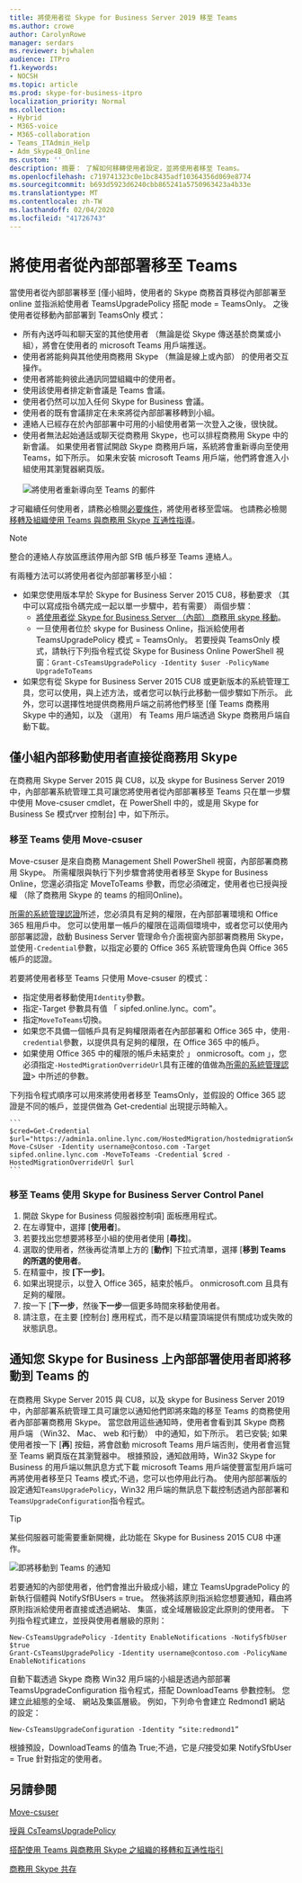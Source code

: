 ```yaml
---
title: 將使用者從 Skype for Business Server 2019 移至 Teams
ms.author: crowe
author: CarolynRowe
manager: serdars
ms.reviewer: bjwhalen
audience: ITPro
f1.keywords:
- NOCSH
ms.topic: article
ms.prod: skype-for-business-itpro
localization_priority: Normal
ms.collection:
- Hybrid
- M365-voice
- M365-collaboration
- Teams_ITAdmin_Help
- Adm_Skype4B_Online
ms.custom: ''
description: 摘要： 了解如何移轉使用者設定，並將使用者移至 Teams。
ms.openlocfilehash: c719741323c0e1bc8435adf10364356d069e8774
ms.sourcegitcommit: b693d5923d6240cbb865241a5750963423a4b33e
ms.translationtype: MT
ms.contentlocale: zh-TW
ms.lasthandoff: 02/04/2020
ms.locfileid: "41726743"
---
```

# <a name="move-users-from-on-premises-to-teams"></a>將使用者從內部部署移至 Teams

當使用者從內部部署移至 [僅小組時，使用者的 Skype 商務首頁移從內部部署至 online 並指派給使用者 TeamsUpgradePolicy 搭配 mode = TeamsOnly。  之後使用者從移動內部部署到 TeamsOnly 模式：

- 所有內送呼叫和聊天室的其他使用者 （無論是從 Skype 傳送基於商業或小組），將會在使用者的 microsoft Teams 用戶端推送。
- 使用者將能夠與其他使用商務用 Skype （無論是線上或內部） 的使用者交互操作。
- 使用者將能夠彼此通訊同盟組織中的使用者。
- 使用該使用者排定新會議是 Teams 會議。
- 使用者仍然可以加入任何 Skype for Business 會議。
- 使用者的既有會議排定在未來將從內部部署移轉到小組。
- 連絡人已經存在於內部部署中可用的小組使用者第一次登入之後，很快就。
- 使用者無法起始通話或聊天從商務用 Skype，也可以排程商務用 Skype 中的新會議。 如果使用者嘗試開啟 Skype 商務用戶端，系統將會重新導向至使用 Teams，如下所示。 如果未安裝 microsoft Teams 用戶端，他們將會進入小組使用其瀏覽器網頁版。<br><br>
    ![將使用者重新導向至 Teams 的郵件](../media/go-to-teams-page.png)

才可繼續任何使用者，請務必檢閱[必要條件](move-users-between-on-premises-and-cloud.md#prerequisites)，將使用者移至雲端。 也請務必檢閱[移轉及組織使用 Teams 與商務用 Skype 互通性指導](/microsoftteams/migration-interop-guidance-for-teams-with-skype)。


> [!NOTE]
> 整合的連絡人存放區應該停用內部 SfB 帳戶移至 Teams 連絡人。


有兩種方法可以將使用者從內部部署移至小組：

- 如果您使用版本早於 Skype for Business Server 2015 CU8，移動要求 （其中可以寫成指令碼完成一起以單一步驟中，若有需要） 兩個步驟：
  - [將使用者從 Skype for Business Server （內部） 商務用 skype 移動](move-users-from-on-premises-to-skype-for-business-online.md)。
  - 一旦使用者位於 skype for Business Online，指派給使用者 TeamsUpgradePolicy 模式 = TeamsOnly。 若要授與 TeamsOnly 模式，請執行下列指令程式從 Skype for Business Online PowerShell 視窗：`Grant-CsTeamsUpgradePolicy -Identity $user -PolicyName UpgradeToTeams`
- 如果您有從 Skype for Business Server 2015 CU8 或更新版本的系統管理工具，您可以使用，與上述方法，或者您可以執行此移動一個步驟如下所示。 此外，您可以選擇性地提供商務用戶端之前將他們移至 [僅 Teams 商務用 Skype 中的通知，以及 （選用） 有 Teams 用戶端透過 Skype 商務用戶端自動下載。

## <a name="move-a-user-directly-from-skype-for-business-on-premises-to-teams-only"></a>僅小組內部移動使用者直接從商務用 Skype

在商務用 Skype Server 2015 與 CU8，以及 skype for Business Server 2019 中，內部部署系統管理工具可讓您將使用者從內部部署移至 Teams 只在單一步驟中使用 Move-csuser cmdlet，在 PowerShell 中的，或是用 Skype for Business Se 模式rver 控制台] 中，如下所示。

### <a name="move-to-teams-using-move-csuser"></a>移至 Teams 使用 Move-csuser

Move-csuser 是來自商務 Management Shell PowerShell 視窗，內部部署商務用 Skype。 所需權限與執行下列步驟會將使用者移至 Skype for Business Online，您還必須指定 MoveToTeams 參數，而您必須確定，使用者也已授與授權 （除了商務用 Skype 的 teams 的相同Online)。

[所需的系統管理認證](move-users-between-on-premises-and-cloud.md#required-administrative-credentials)所述，您必須具有足夠的權限，在內部部署環境和 Office 365 租用戶中。 您可以使用單一帳戶的權限在這兩個環境中，或者您可以使用內部部署認證，啟動 Business Server 管理命令介面視窗內部部署商務用 Skype，並使用`-Credential`參數，以指定必要的 Office 365 系統管理角色與 Office 365 帳戶的認證。

若要將使用者移至 Teams 只使用 Move-csuser 的模式：

- 指定使用者移動使用`Identity`參數。
- 指定-Target 參數具有值 「 sipfed.online.lync。<span>com"。
- 指定`MoveToTeams`切換。
- 如果您不具備一個帳戶具有足夠權限兩者在內部部署和 Office 365 中，使用`-credential`參數，以提供具有足夠的權限，在 Office 365 中的帳戶。
- 如果使用 Office 365 中的權限的帳戶未結束於 」 onmicrosoft。<span>com 」，您必須指定`-HostedMigrationOverrideUrl`具有正確的值做為[所需的系統管理認證](move-users-between-on-premises-and-cloud.md#required-administrative-credentials)> 中所述的參數。

下列指令程式順序可以用來將使用者移至 TeamsOnly，並假設的 Office 365 認證是不同的帳戶，並提供做為 Get-credential 出現提示時輸入。

    ```
    $cred=Get-Credential
    $url="https://admin1a.online.lync.com/HostedMigration/hostedmigrationService.svc"
    Move-CsUser -Identity username@contoso.com -Target sipfed.online.lync.com -MoveToTeams -Credential $cred -HostedMigrationOverrideUrl $url
    ```

### <a name="move-to-teams-using-skype-for-business-server-control-panel"></a>移至 Teams 使用 Skype for Business Server Control Panel

1. 開啟 Skype for Business 伺服器控制項] 面板應用程式。
2. 在左導覽中，選擇 [**使用者**]。
3. 若要找出您想要將移至小組的使用者使用 [**尋找**]。
4. 選取的使用者，然後再從清單上方的 [**動作**] 下拉式清單，選擇 [**移到 Teams 的所選的使用者**。
5. 在精靈中，按 **[下一步]**。
6. 如果出現提示，以登入 Office 365，結束於帳戶。 onmicrosoft.com 且具有足夠的權限。
7. 按一下 [**下一步**，然後**下一步**一個更多時間來移動使用者。
8. 請注意，在主要 [控制台] 應用程式，而不是以精靈頂端提供有關成功或失敗的狀態訊息。

## <a name="notify-your-skype-for-business-on-premises-users-of-the-upcoming-move-to-teams"></a>通知您 Skype for Business 上內部部署使用者即將移動到 Teams 的

在商務用 Skype Server 2015 與 CU8，以及 skype for Business Server 2019 中，內部部署系統管理工具可讓您以通知他們即將來臨的移至 Teams 的商務使用者內部部署商務用 Skype。 當您啟用這些通知時，使用者會看到其 Skype 商務用戶端 （Win32、 Mac、 web 和行動） 中的通知，如下所示。 若已安裝; 如果使用者按一下 [**再**] 按鈕，將會啟動 microsoft Teams 用戶端否則，使用者會巡覽至 Teams 網頁版在其瀏覽器中。 根據預設，通知啟用時，Win32 Skype for Business 的用戶端以無訊息方式下載 microsoft Teams 用戶端使豐富型用戶端可再將使用者移至只 Teams 模式;不過，您可以也停用此行為。  使用內部部署版的設定通知`TeamsUpgradePolicy`，Win32 用戶端的無訊息下載控制透過內部部署和`TeamsUpgradeConfiguration`指令程式。

> [!TIP]
> 某些伺服器可能需要重新開機，此功能在 Skype for Business 2015 CU8 中運作。

![即將移動到 Teams 的通知](../media/teams-upgrade-notification.png)

若要通知的內部使用者，他們會推出升級成小組，建立 TeamsUpgradePolicy 的新執行個體與 NotifySfBUsers = true。 然後將該原則指派給您想要通知，藉由將原則指派給使用者直接或透過網站、 集區，或全域層級設定此原則的使用者。 下列指令程式建立，並授與使用者層級的原則：

```
New-CsTeamsUpgradePolicy -Identity EnableNotifications -NotifySfbUser $true
Grant-CsTeamsUpgradePolicy -Identity username@contoso.com -PolicyName EnableNotifications
```

自動下載透過 Skype 商務 Win32 用戶端的小組是透過內部部署 TeamsUpgradeConfiguration 指令程式，搭配 DownloadTeams 參數控制。 您建立此組態的全域、 網站及集區層級。 例如，下列命令會建立 Redmond1 網站的設定：

`New-CsTeamsUpgradeConfiguration -Identity “site:redmond1”`

根據預設，DownloadTeams 的值為 True;不過，它是*只*接受如果 NotifySfbUser = True 針對指定的使用者。

## <a name="see-also"></a>另請參閱

[Move-csuser](https://docs.microsoft.com/powershell/module/skype/move-csuser)

[授與 CsTeamsUpgradePolicy](https://docs.microsoft.com/powershell/module/skype/grant-csteamsupgradepolicy
)

[搭配使用 Teams 與商務用 Skype 之組織的移轉和互通性指引](/microsoftteams/migration-interop-guidance-for-teams-with-skype)

[商務用 Skype 共存](/microsoftteams/coexistence-chat-calls-presence)
